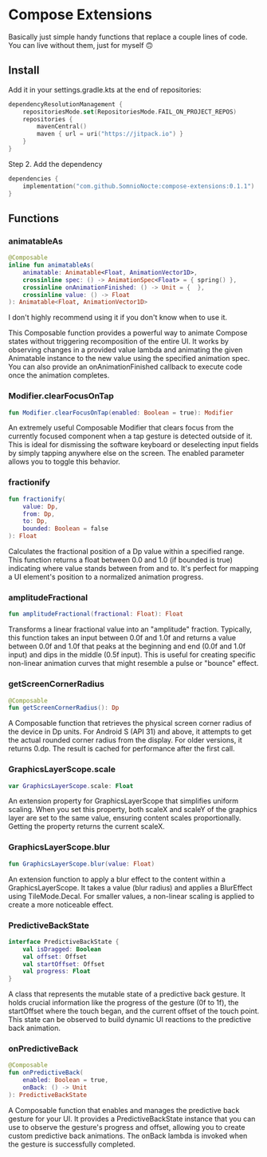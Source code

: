 # Compose Extensions

Basically just simple handy functions that replace a couple lines of code. You can live without them, just for myself 🙃

## Install

Add it in your settings.gradle.kts at the end of repositories:

```kotlin
dependencyResolutionManagement {
    repositoriesMode.set(RepositoriesMode.FAIL_ON_PROJECT_REPOS)
    repositories {
        mavenCentral()
        maven { url = uri("https://jitpack.io") }
    }
}
 ```

Step 2. Add the dependency

```kotlin
dependencies {
    implementation("com.github.SomnioNocte:compose-extensions:0.1.1")
}
```

## Functions

### animatableAs
```kotlin
@Composable
inline fun animatableAs(
    animatable: Animatable<Float, AnimationVector1D>,
    crossinline spec: () -> AnimationSpec<Float> = { spring() },
    crossinline onAnimationFinished: () -> Unit = {  },
    crossinline value: () -> Float
): Animatable<Float, AnimationVector1D>
```

I don't highly recommend using it if you don't know when to use it.

This Composable function provides a powerful way to animate Compose states without triggering recomposition of the entire UI. It works by observing changes in a provided value lambda and animating the given Animatable instance to the new value using the specified animation spec. You can also provide an onAnimationFinished callback to execute code once the animation completes.

### Modifier.clearFocusOnTap

```kotlin
fun Modifier.clearFocusOnTap(enabled: Boolean = true): Modifier
```

An extremely useful Composable Modifier that clears focus from the currently focused component when a tap gesture is detected outside of it. This is ideal for dismissing the software keyboard or deselecting input fields by simply tapping anywhere else on the screen. The enabled parameter allows you to toggle this behavior.

### fractionify

```kotlin
fun fractionify(
    value: Dp,
    from: Dp,
    to: Dp,
    bounded: Boolean = false
): Float
```

Calculates the fractional position of a Dp value within a specified range. This function returns a float between 0.0 and 1.0 (if bounded is true) indicating where value stands between from and to. It's perfect for mapping a UI element's position to a normalized animation progress.

### amplitudeFractional

```kotlin
fun amplitudeFractional(fractional: Float): Float
```

Transforms a linear fractional value into an "amplitude" fraction. Typically, this function takes an input between 0.0f and 1.0f and returns a value between 0.0f and 1.0f that peaks at the beginning and end (0.0f and 1.0f input) and dips in the middle (0.5f input). This is useful for creating specific non-linear animation curves that might resemble a pulse or "bounce" effect.

### getScreenCornerRadius

```kotlin
@Composable
fun getScreenCornerRadius(): Dp
```

A Composable function that retrieves the physical screen corner radius of the device in Dp units. For Android S (API 31) and above, it attempts to get the actual rounded corner radius from the display. For older versions, it returns 0.dp. The result is cached for performance after the first call.

### GraphicsLayerScope.scale

```kotlin
var GraphicsLayerScope.scale: Float
```

An extension property for GraphicsLayerScope that simplifies uniform scaling. When you set this property, both scaleX and scaleY of the graphics layer are set to the same value, ensuring content scales proportionally. Getting the property returns the current scaleX.

### GraphicsLayerScope.blur

```kotlin
fun GraphicsLayerScope.blur(value: Float)
```

An extension function to apply a blur effect to the content within a GraphicsLayerScope. It takes a value (blur radius) and applies a BlurEffect using TileMode.Decal. For smaller values, a non-linear scaling is applied to create a more noticeable effect.

### PredictiveBackState

```kotlin
interface PredictiveBackState {
    val isDragged: Boolean
    val offset: Offset
    val startOffset: Offset
    val progress: Float
}
```

A class that represents the mutable state of a predictive back gesture. It holds crucial information like the progress of the gesture (0f to 1f), the startOffset where the touch began, and the current offset of the touch point. This state can be observed to build dynamic UI reactions to the predictive back animation.

### onPredictiveBack

```kotlin
@Composable
fun onPredictiveBack(
    enabled: Boolean = true,
    onBack: () -> Unit
): PredictiveBackState
```

A Composable function that enables and manages the predictive back gesture for your UI. It provides a PredictiveBackState instance that you can use to observe the gesture's progress and offset, allowing you to create custom predictive back animations. The onBack lambda is invoked when the gesture is successfully completed.
